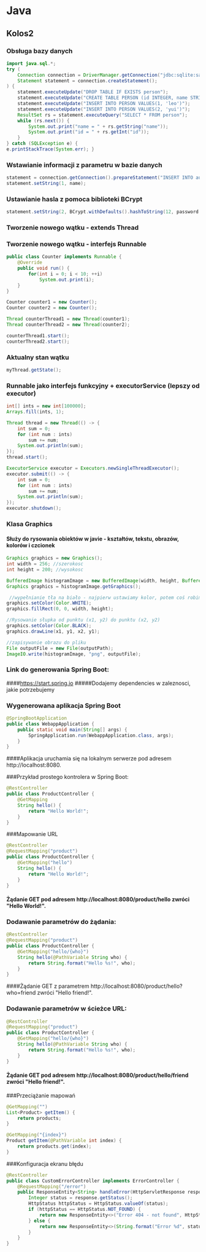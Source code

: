 # Java

## Kolos2

### Obsługa bazy danych

```java
import java.sql.*;
try (
    Connection connection = DriverManager.getConnection("jdbc:sqlite:sample.db");
    Statement statement = connection.createStatement();
) {
    statement.executeUpdate("DROP TABLE IF EXISTS person");
    statement.executeUpdate("CREATE TABLE PERSON (id INTEGER, name STRING)");
    statement.executeUpdate("INSERT INTO PERSON VALUES(1, 'leo')");
    statement.executeUpdate("INSERT INTO PERSON VALUES(2, 'yui')");
    ResultSet rs = statement.executeQuery("SELECT * FROM person");
    while (rs.next()) {
        System.out.print("name = " + rs.getString("name"));
        System.out.print("id = " + rs.getInt("id"));
    }
} catch (SQLException e) {
e.printStackTrace(System.err); }
```
### Wstawianie informacji z parametru w bazie danych

```java
statement = connection.getConnection().prepareStatement("INSERT INTO auth_account(name, password) VALUES (?, ?);");
statement.setString(1, name);
```

### Ustawianie hasla z pomoca biblioteki BCrypt
```java
statement.setString(2, BCrypt.withDefaults().hashToString(12, password.toCharArray()));
```


### Tworzenie nowego wątku - extends Thread

### Tworzenie nowego wątku - interfejs Runnable
```java
public class Counter implements Runnable {
    @Override
    public void run() {
        for(int i = 0; i < 10; ++i)
            System.out.print(i);
    }
}

Counter counter1 = new Counter();
Counter counter2 = new Counter();

Thread counterThread1 = new Thread(counter1);
Thread counterThread2 = new Thread(counter2);

counterThread1.start();
counterThread2.start();
```

### Aktualny stan wątku
```java
myThread.getState();
```

### Runnable jako interfejs funkcyjny + executorService (lepszy od executor)
```java
int[] ints = new int[100000];
Arrays.fill(ints, 1);

Thread thread = new Thread(() -> {
    int sum = 0;
    for (int num : ints)
        sum += num;
    System.out.println(sum);
});
thread.start();

ExecutorService executor = Executors.newSingleThreadExecutor();
executor.submit(() -> {
    int sum = 0;
    for (int num : ints)
        sum += num;
    System.out.println(sum);
});
executor.shutdown();
```

### Klasa Graphics
#### Służy do rysowania obiektów w javie - kształtów, tekstu, obrazów, kolorów i czcionek
```java
Graphics graphics = new Graphics();
int width = 256; //szerokosc
int height = 200; //wysokosc

BufferedImage histogramImage = new BufferedImage(width, height, BufferedImage.TYPE_INT_RGB);
Graphics graphics = histogramImage.getGraphics();

 //wypełnianie tła na biało - najpierw ustawiamy kolor, potem coś robimy
graphics.setColor(Color.WHITE);
graphics.fillRect(0, 0, width, height);

//Rysowanie słupka od punktu (x1, y2) do punktu (x2, y2)
graphics.setColor(Color.BLACK);
graphics.drawLine(x1, y1, x2, y1);

//zapisywanie obrazu do pliku
File outputFile = new File(outputPath);
ImageIO.write(histogramImage, "png", outputFile);
```

### Link do generowania Spring Boot:
####https://start.spring.io
#####Dodajemy dependencies w zaleznosci, jakie potrzebujemy

### Wygenerowana aplikacja Spring Boot
```java
@SpringBootApplication
public class WebappApplication {
    public static void main(String[] args) {
        SpringApplication.run(WebappApplication.class, args);
    }
}
```
####Aplikacja uruchamia się na lokalnym serwerze pod adresem http://localhost:8080.

###Przykład prostego kontrolera w Spring Boot:

```java
@RestController
public class ProductController {
    @GetMapping
    String hello() {
        return "Hello World!";
    }
}
```

###Mapowanie URL
```java
@RestController
@RequestMapping("product")
public class ProductController {
    @GetMapping("hello")
    String hello() {
        return "Hello World!";
    }
}
```
#### Żądanie GET pod adresem http://localhost:8080/product/hello zwróci "Hello World!".


### Dodawanie parametrów do żądania:
```java
@RestController
@RequestMapping("product")
public class ProductController {
    @GetMapping("hello/{who}")
    String hello(@PathVariable String who) {
        return String.format("Hello %s!", who);
    }
}
```
####Żądanie GET z parametrem http://localhost:8080/product/hello?who=friend zwróci "Hello friend!".

### Dodawanie parametrów w ścieżce URL:
```java
@RestController
@RequestMapping("product")
public class ProductController {
    @GetMapping("hello/{who}")
    String hello(@PathVariable String who) {
        return String.format("Hello %s!", who);
    }
}
```
#### Żądanie GET pod adresem http://localhost:8080/product/hello/friend zwróci "Hello friend!".

###Przeciążanie mapowań
```java
@GetMapping("")
List<Product> getItem() {
    return products;
}

@GetMapping("{index}")
Product getItem(@PathVariable int index) {
    return products.get(index);
}
```

###Konfiguracja ekranu błędu
```java
@RestController
public class CustomErrorController implements ErrorController {
    @RequestMapping("/error")
    public ResponseEntity<String> handleError(HttpServletResponse response) {
        Integer status = response.getStatus();
        HttpStatus httpStatus = HttpStatus.valueOf(status);
        if (httpStatus == HttpStatus.NOT_FOUND) {
            return new ResponseEntity<>("Error 404 - not found", HttpStatus.NOT_FOUND);
        } else {
            return new ResponseEntity<>(String.format("Error %d", status), httpStatus);
        }
    }
}
```


